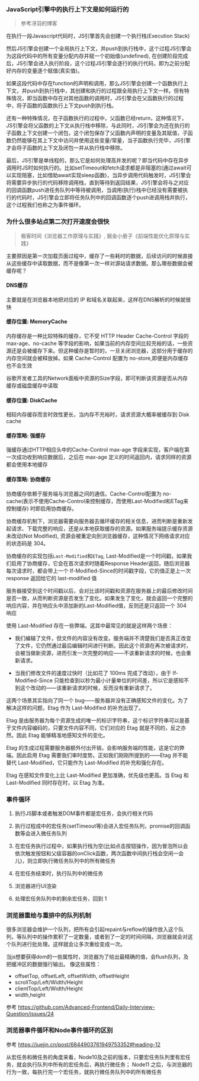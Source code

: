 ### JavaScript引擎中的执行上下文是如何运行的
> 参考冴羽的博客

在执行一段Javascript代码时，JS引擎首先会创建一个执行栈(Execution Stack)

然后JS引擎会创建一个全局执行上下文，并push到执行栈中，这个过程JS引擎会为这段代码中的所有变量分配内存并赋一个初始值(undefined), 在创建阶段完成后，JS引擎会进入执行阶段，这个过程JS引擎会逐行的执行代码，即为之前分配好内存的变量逐个赋值(真实值)。

如果这段代码中存在function的声明和调用，那么JS引擎会创建一个函数执行上下文，并push到执行栈中，其创建和执行的过程跟全局执行上下文一样。但有特殊情况，即当函数中存在对其他函数的调用时，JS引擎会在父函数执行的过程中，将子函数的函数执行上下文push到执行栈。

还有一种特殊情况，在子函数执行的过程中，父函数已经return，这种情况下，JS引擎会将父函数的上下文从执行栈中移除，与此同时，JS引擎会为还在执行的子函数上下文创建一个闭包，这个闭包保存了父函数内声明的变量及其赋值，子函数仍然能够在其上下文中访问并使用这些变量/常量，当子函数执行完毕，JS引擎才会将子函数的上下文及闭包一并从执行栈中移除。

最后，JS引擎是单线程的，那么它是如何处理高并发的呢？即当代码中存在异步调用时JS时如何执行的。比如setTimeout和fetch请求都是非阻塞的(通过await可以实现阻塞，比如借助await实现sleep函数)，当异步调用代码触发时，JS引擎会将需要异步执行的代码移除调用栈，直到等待到返回结果，JS引擎会将与之对应的回调函数push进任务队列中等待被调用，当调用(执行)栈中已经没有需要被执行的代码时，JS引擎会立即将任务队列中的回调函数逐个push进调用栈并执行，这个过程我们也称之为事件循环。

### 为什么很多站点第二次打开速度会很快
> 极客时间《浏览器工作原理与实践》, 掘金小册子《前端性能优化原理与实践》

主要原因是第一次加载页面过程中，缓存了一些耗时的数据，后续访问的时候直接从这些缓存中读取数据，而不是像第一次一样对源站请求数据。那么哪些数据会被缓存呢？

#### DNS缓存
主要就是在浏览器本地把对应的 IP 和域名关联起来，这样在DNS解析的时候就很快

#### 缓存位置: MemoryCache
内存缓存是一种比较特殊的缓存，它不受 HTTP Header Cache-Control 字段的max-age、no-cache 等字段的影响，如果当前的内存空间比较充裕的话，一些资源还是会被缓存下来。但这种缓存是暂时的，一旦关闭浏览器，这部分用于缓存的内存空间就会被释放掉。如果 Cache-Control 配置为 no-store,即便是内存缓存也不会生效

谷歌开发者工具的Network面板中资源的Size字段，即可判断该资源是否从内存缓存或磁盘缓存中读取

#### 缓存位置: DiskCache
相较内存缓存而言时效性更长，当内存不充裕时，请求资源大概率被缓存到 Disk cache

#### 缓存策略: 强缓存
强缓存通过HTTP相应头中的Cache-Control max-age 字段来实现，客户端在第一次成功收到响应数据后，之后在 max-age 定义的时间返回内，请求同样的资源都会使用本地缓存

#### 缓存策略: 协商缓存
协商缓存依赖于服务端与浏览器之间的通信。Cache-Control配置为 no-cache(表示不使用Cache-Control来控制缓存，而使用Last-Modified和ETag来控制缓存) 时即启用协商缓存。

协商缓存机制下，浏览器需要向服务器去循环缓存的相关信息，进而判断是重新发起请求、下载完整的响应，还是从本地获取缓存的资源。如果服务端提示缓存资源未改动(Not Modified), 资源会被重定向到浏览器缓存，这种情况下网络请求对应的状态码是 304。

协商缓存的实现包括`Last-Modified`和`ETag`, Last-Modified是一个时间戳，如果我们启用了协商缓存，它会在首次请求时随着Response Header返回，随后浏览器每次请求时，都会带上一个 If-Modified-Since的时间戳字段，它的值正是上一次 response 返回给它的 last-modified 值

服务器接受到这个时间戳以后，会对比该时间戳和资源在服务器上的最后修改时间是否一致，从而判断资源是否发生了变化。如果发生了变化，就会返回一个完整的响应内容，并在响应头中添加新的Last-Modified值，反则还是只返回一个 304 响应

使用 Last-Modified 存在一些弊端，这其中最常见的就是这样两个场景：

* 我们编辑了文件，但文件的内容没有改变。服务端并不清楚我们是否真正改变了文件，它仍然通过最后编辑时间进行判断。因此这个资源在再次被请求时，会被当做新资源，进而引发一次完整的响应——不该重新请求的时候，也会重新请求。

* 当我们修改文件的速度过快时（比如花了 100ms 完成了改动），由于 If-Modified-Since 只能检查到以秒为最小计量单位的时间差，所以它是感知不到这个改动的——该重新请求的时候，反而没有重新请求了。

这两个场景其实指向了同一个 bug——服务器并没有正确感知文件的变化。为了解决这样的问题，Etag 作为 Last-Modified 的补充出现了。

Etag 是由服务器为每个资源生成的唯一的标识字符串，这个标识字符串可以是基于文件内容编码的，只要文件内容不同，它们对应的 Etag 就是不同的，反之亦然。因此 Etag 能够精准地感知文件的变化。

Etag 的生成过程需要服务器额外付出开销，会影响服务端的性能，这是它的弊端。因此启用 Etag 需要我们审时度势。正如我们刚刚所提到的——Etag 并不能替代 Last-Modified，它只能作为 Last-Modified 的补充和强化存在。

Etag 在感知文件变化上比 Last-Modified 更加准确，优先级也更高。当 Etag 和 Last-Modified 同时存在时，以 Etag 为准。

### 事件循环
1. 执行JS脚本或者触发DOM事件都是宏任务，会执行相关代码
2. 执行过程成中的宏任务(setTimeout等)会进入宏任务队列，promise的回调函数等会进入微任务队列

3. 在宏任务执行过程中，如果执行栈为空(比如点击按钮操作，因为冒泡所以会依次触发按钮和父级容器的onClick函数，两次函数中间执行栈会空闲一会儿)，则立即执行微任务队列中的所有微任务

4. 在宏任务结束时，执行队列中的微任务

5. 浏览器进行UI渲染

6. 处理宏任务队列中的剩余宏任务，回到 1

### 浏览器重绘与重排中的队列机制
很多浏览器会维护一个队列，把所有会引起repaint与reflow的操作放入这个队列，等队列中的操作累积了一定数量，或者到了一定的时间间隔，浏览器就会对这个队列进行批处理。这样就会让多次重绘变成一次。

当js想要获得dom的一些属性时，浏览器为了给出最精确的值，会flush队列，及把缓冲区的数据强行输出。
像这些属性：

- offsetTop, offsetLeft, offsetWidth, offsetHeight
- scrollTop/Left/Width/Height
- clientTop/Left/Width/Height
- width,height

参考 https://github.com/Advanced-Frontend/Daily-Interview-Question/issues/24

### 浏览器事件循环和Node事件循环的区别
参考 https://juejin.cn/post/6844903761949753352#heading-12

从宏任务和微任务的角度来看，Node10及之前的版本，只要宏任务队列里有宏任务，就会执行队列中所有的宏任务后，再执行微任务； Node11 之后，与浏览器的行为一致，每执行完一个宏任务，就执行微任务队列中的所有微任务
